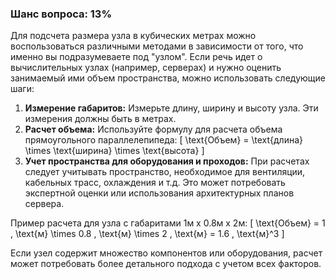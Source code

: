 ### Шанс вопроса: 13%

Для подсчета размера узла в кубических метрах можно воспользоваться различными методами в зависимости от того, что именно вы подразумеваете под "узлом". Если речь идет о вычислительных узлах (например, серверах) и нужно оценить занимаемый ими объем пространства, можно использовать следующие шаги:

1. **Измерение габаритов:** Измерьте длину, ширину и высоту узла. Эти измерения должны быть в метрах.
2. **Расчет объема:** Используйте формулу для расчета объема прямоугольного параллелепипеда: 
   \[
   \text{Объем} = \text{длина} \times \text{ширина} \times \text{высота}
   \]
3. **Учет пространства для оборудования и проходов:** При расчетах следует учитывать пространство, необходимое для вентиляции, кабельных трасс, охлаждения и т.д. Это может потребовать экспертной оценки или использования архитектурных планов сервера.

Пример расчета для узла с габаритами 1м x 0.8м x 2м:
\[
\text{Объем} = 1 \, \text{м} \times 0.8 \, \text{м} \times 2 \, \text{м} = 1.6 \, \text{м}^3
\]

Если узел содержит множество компонентов или оборудования, расчет может потребовать более детального подхода с учетом всех факторов.